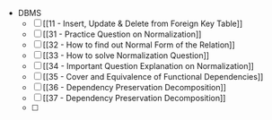 - DBMS
	- [ ] [[11 - Insert, Update & Delete from Foreign Key Table]]
	- [ ] [[31 - Practice Question on Normalization]]
	- [ ] [[32 - How to find out Normal Form of the Relation]]
	- [ ] [[33  - How to solve Normalization Question]]
	- [ ] [[34 - Important Question Explanation on Normalization]]
	- [ ] [[35 - Cover and Equivalence of Functional Dependencies]]
	- [ ] [[36 - Dependency Preservation Decomposition]]
	- [ ] [[37 - Dependency Preservation Decomposition]]
	- [ ] 